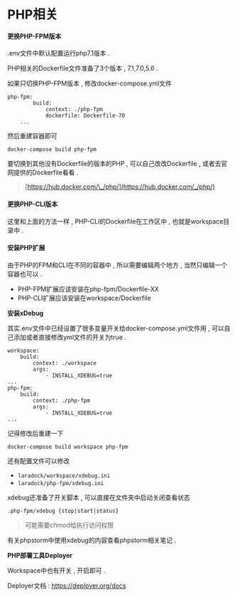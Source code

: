 # PHP相关

#### 更换PHP-FPM版本

.env文件中默认配置运行php7.1版本 .

PHP相关的Dockerfile文件准备了3个版本 , 7.1,7.0,5.6 .

如果只切换PHP-FPM版本 , 修改docker-compose.yml文件

```
php-fpm:
        build:
            context: ./php-fpm
            dockerfile: Dockerfile-70
    ...
```

然后重建容器即可

```
docker-compose build php-fpm
```

要切换到其他没有Dockerfile的版本的PHP , 可以自己改改Dockerfile , 或者去官网提供的Dockerfile看看 .

> [https://hub.docker.com/\_/php/](https://hub.docker.com/_/php/)

#### 更换PHP-CLI版本

这里和上面的方法一样 , PHP-CLI的Dockerfile在工作区中 , 也就是workspace目录中 .

#### 安装PHP扩展

由于PHP的FPM和CLI在不同的容器中 , 所以需要编辑两个地方 , 当然只编辑一个容器也可以 .

* PHP-FPM扩展应该安装在php-fpm/Dockerfile-XX
* PHP-CLI扩展应该安装在workspace/Dockerfile

**安装xDebug**

其实.env文件中已经设置了很多变量开关给docker-compose.yml文件用 , 可以自己添加或者直接修改yml文件的开关为true .

```
workspace:
    build:
        context: ./workspace
        args:
            - INSTALL_XDEBUG=true
...
php-fpm:
    build:
        context: ./php-fpm
        args:
            - INSTALL_XDEBUG=true
...
```

记得修改后重建一下

```
docker-compose build workspace php-fpm
```

还有配置文件可以修改

* `laradock/workspace/xdebug.ini`
* `laradock/php-fpm/xdebug.ini`

xdebug还准备了开关脚本 , 可以直接在文件夹中启动关闭查看状态

```
.php-fpm/xdebug {stop|start|status}
```

> 可能需要chmod给执行访问权限

有关phpstorm中使用xdebug的内容查看phpstorm相关笔记 .

**PHP部署工具Deployer**

Workspace中也有开关 , 开启即可 . 

Deployer文档 : https://deployer.org/docs


